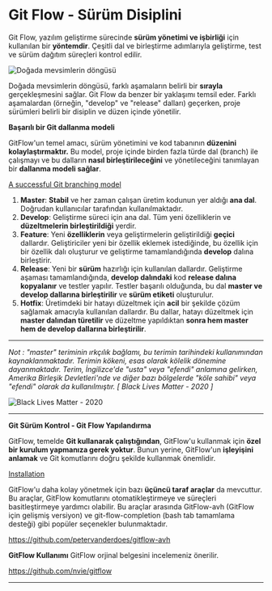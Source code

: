 # Git Flow - Sürüm Disiplini

Git Flow, yazılım geliştirme sürecinde **sürüm yönetimi ve işbirliği** için kullanılan bir **yöntemdir**. Çeşitli dal ve birleştirme adımlarıyla geliştirme, test ve sürüm dağıtım süreçleri kontrol edilir.

![Doğada mevsimlerin döngüsü](https://www.circlesusa.org/wp-content/uploads/2019/12/TLP-seasons-1024x971.jpg)

Doğada mevsimlerin döngüsü, farklı aşamaların belirli bir **sırayla** gerçekleşmesini sağlar. Git Flow da benzer bir yaklaşımı temsil eder. Farklı aşamalardan (örneğin, "develop" ve "release" dalları) geçerken, proje sürümleri belirli bir disiplin ve düzen içinde yönetilir.

**Başarılı bir Git dallanma modeli**

GitFlow'un temel amacı, sürüm yönetimini ve kod tabanının **düzenini kolaylaştırmaktır.** Bu model, proje içinde birden fazla türde dal (branch) ile çalışmayı ve bu dalların **nasıl birleştirileceğini** ve yönetileceğini tanımlayan bir **dallanma modeli sağlar**.

[A successful Git branching model](https://nvie.com/posts/a-successful-git-branching-model/)

1. **Master**: **Stabil** ve her zaman çalışan üretim kodunun yer aldığı **ana dal**. Doğrudan kullanıcılar tarafından kullanılmaktadır.
2. **Develop**: Geliştirme süreci için ana dal. Tüm yeni özelliklerin ve **düzeltmelerin birleştirildiği** yerdir.
3. **Feature**: Yeni **özelliklerin** veya geliştirmelerin geliştirildiği **geçici** dallardır. Geliştiriciler yeni bir özellik eklemek istediğinde, bu özellik için bir özellik dalı oluşturur ve geliştirme tamamlandığında **develop** dalına birleştirir.
4. **Release**: Yeni bir **sürüm** hazırlığı için kullanılan dallardır. Geliştirme aşaması tamamlandığında, **develop dalındaki** kod **release dalına kopyalanır** ve testler yapılır. Testler başarılı olduğunda, bu dal **master ve develop dallarına birleştirilir** ve **sürüm etiketi** oluşturulur.
5. **Hotfix**: Üretimdeki bir hatayı düzeltmek için **acil** bir şekilde çözüm sağlamak amacıyla kullanılan dallardır. Bu dallar, hatayı düzeltmek için **master dalından türetilir** ve düzeltme yapıldıktan **sonra hem master hem de develop dallarına birleştirilir**.

---

*Not : "master" teriminin ırkçılık bağlamı, bu terimin tarihindeki kullanımından kaynaklanmaktadır. Terimin kökeni, esas olarak kölelik dönemine dayanmaktadır. Terim, İngilizce'de "usta" veya "efendi" anlamına gelirken, Amerika Birleşik Devletleri'nde ve diğer bazı bölgelerde "köle sahibi" veya "efendi" olarak da kullanılmıştır. [ Black Lives Matter - 2020 ]* 

![Black Lives Matter - 2020](https://th.bing.com/th/id/OIP.fO38d2-9DxmXLUk3oTQQcQHaE-?pid=ImgDet&rs=1)

---

**Git Sürüm Kontrol - Git Flow Yapılandırma**

GitFlow, temelde **Git kullanarak çalıştığından**, GitFlow'u kullanmak için **özel bir kurulum yapmanıza gerek yoktur**. Bunun yerine, GitFlow'un **işleyişini anlamak** ve Git komutlarını doğru şekilde kullanmak önemlidir.

[Installation](https://github.com/nvie/gitflow/wiki/Installation)

GitFlow'u daha kolay yönetmek için bazı **üçüncü taraf araçlar** da mevcuttur. Bu araçlar, GitFlow komutlarını otomatikleştirmeye ve süreçleri basitleştirmeye yardımcı olabilir. Bu araçlar arasında GitFlow-avh (GitFlow için gelişmiş versiyon) ve git-flow-completion (bash tab tamamlama desteği) gibi popüler seçenekler bulunmaktadır.

https://github.com/petervanderdoes/gitflow-avh

**GitFlow Kullanımı**
GitFlow orjinal belgesini incelemeniz önerilir.

https://github.com/nvie/gitflow

---
